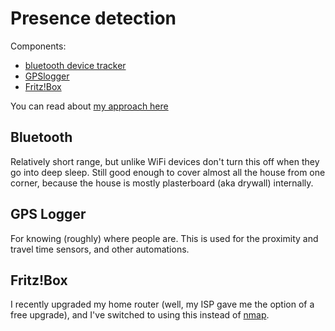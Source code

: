 # Presence detection

Components:
* [bluetooth device tracker](https://home-assistant.io/components/device_tracker.bluetooth_tracker/)
* [GPSlogger](https://home-assistant.io/components/device_tracker.gpslogger/)
* [Fritz!Box](https://www.home-assistant.io/components/device_tracker.fritz/)

You can read about [my approach here](https://blog.ceard.tech/2018/01/home-assistant-and-basic-presence.html)

## Bluetooth

Relatively short range, but unlike WiFi devices don't turn this off when they go into deep sleep. Still good enough to cover almost all the house from one corner, because the house is mostly plasterboard (aka drywall) internally.

## GPS Logger

For knowing (roughly) where people are. This is used for the proximity and travel time sensors, and other automations.

## Fritz!Box

I recently upgraded my home router (well, my ISP gave me the option of a free upgrade), and I've switched to using this instead of [nmap](https://www.home-assistant.io/components/device_tracker.nmap_tracker/).

